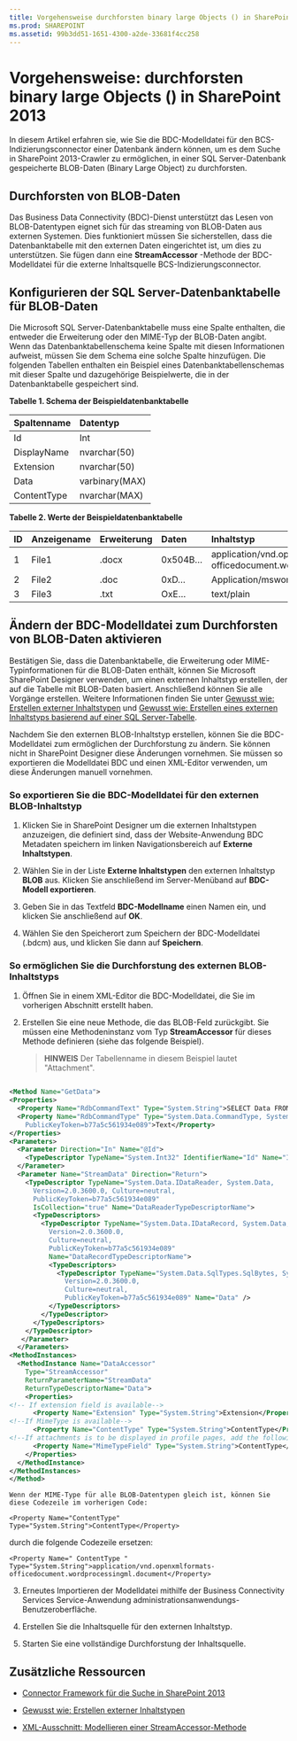 ```yaml
---
title: Vorgehensweise durchforsten binary large Objects () in SharePoint 2013
ms.prod: SHAREPOINT
ms.assetid: 99b3dd51-1651-4300-a2de-33681f4cc258
---
```



# Vorgehensweise: durchforsten binary large Objects () in SharePoint 2013
In diesem Artikel erfahren sie, wie Sie die BDC-Modelldatei für den BCS-Indizierungsconnector einer Datenbank ändern können, um es dem Suche in SharePoint 2013-Crawler zu ermöglichen, in einer SQL Server-Datenbank gespeicherte BLOB-Daten (Binary Large Object) zu durchforsten.
## Durchforsten von BLOB-Daten
<a name="HowToCrawlBlobs_CrawlingBlobData"> </a>

Das Business Data Connectivity (BDC)-Dienst unterstützt das Lesen von BLOB-Datentypen eignet sich für das streaming von BLOB-Daten aus externen Systemen. Dies funktioniert müssen Sie sicherstellen, dass die Datenbanktabelle mit den externen Daten eingerichtet ist, um dies zu unterstützen. Sie fügen dann eine **StreamAccessor** -Methode der BDC-Modelldatei für die externe Inhaltsquelle BCS-Indizierungsconnector.
  
    
    

## Konfigurieren der SQL Server-Datenbanktabelle für BLOB-Daten
<a name="HowToCrawlBlobs_ConfiguringSQL"> </a>

Die Microsoft SQL Server-Datenbanktabelle muss eine Spalte enthalten, die entweder die Erweiterung oder den MIME-Typ der BLOB-Daten angibt. Wenn das Datenbanktabellenschema keine Spalte mit diesen Informationen aufweist, müssen Sie dem Schema eine solche Spalte hinzufügen. Die folgenden Tabellen enthalten ein Beispiel eines Datenbanktabellenschemas mit dieser Spalte und dazugehörige Beispielwerte, die in der Datenbanktabelle gespeichert sind.
  
    
    

**Tabelle 1. Schema der Beispieldatenbanktabelle**


|**Spaltenname**|**Datentyp**|
|:-----|:-----|
|Id <br/> |Int <br/> |
|DisplayName <br/> |nvarchar(50) <br/> |
|Extension <br/> |nvarchar(50) <br/> |
|Data <br/> |varbinary(MAX) <br/> |
|ContentType <br/> |nvarchar(MAX) <br/> |
   

**Tabelle 2. Werte der Beispieldatenbanktabelle**


|**ID**|**Anzeigename**|**Erweiterung**|**Daten**|**Inhaltstyp**|
|:-----|:-----|:-----|:-----|:-----|
|1 <br/> |File1 <br/> |.docx <br/> |0x504B… <br/> |application/vnd.openxmlformats-officedocument.wordprocessingml.document <br/> |
|2 <br/> |File2 <br/> |.doc <br/> |0xD… <br/> |Application/msword <br/> |
|3 <br/> |File3 <br/> |.txt <br/> |OxE… <br/> |text/plain <br/> |
   

## Ändern der BDC-Modelldatei zum Durchforsten von BLOB-Daten aktivieren
<a name="HowToCrawlBlobs_BDCModelFile"> </a>

Bestätigen Sie, dass die Datenbanktabelle, die Erweiterung oder MIME-Typinformationen für die BLOB-Daten enthält, können Sie Microsoft SharePoint Designer verwenden, um einen externen Inhaltstyp erstellen, der auf die Tabelle mit BLOB-Daten basiert. Anschließend können Sie alle Vorgänge erstellen. Weitere Informationen finden Sie unter  [Gewusst wie: Erstellen externer Inhaltstypen](http://msdn.microsoft.com/library/811b458c-e209-46df-ba02-8db02bc658db%28Office.15%29.aspx) und [Gewusst wie: Erstellen eines externen Inhaltstyps basierend auf einer SQL Server-Tabelle](http://msdn.microsoft.com/library/5c42a679-d71d-46c6-aabc-d63c6cad3846%28Office.15%29.aspx).
  
    
    
Nachdem Sie den externen BLOB-Inhaltstyp erstellen, können Sie die BDC-Modelldatei zum ermöglichen der Durchforstung zu ändern. Sie können nicht in SharePoint Designer diese Änderungen vornehmen. Sie müssen so exportieren die Modelldatei BDC und einen XML-Editor verwenden, um diese Änderungen manuell vornehmen.
  
    
    

### So exportieren Sie die BDC-Modelldatei für den externen BLOB-Inhaltstyp


1. Klicken Sie in SharePoint Designer um die externen Inhaltstypen anzuzeigen, die definiert sind, dass der Website-Anwendung BDC Metadaten speichern im linken Navigationsbereich auf **Externe Inhaltstypen**.
    
  
2. Wählen Sie in der Liste **Externe Inhaltstypen** den externen Inhaltstyp **BLOB** aus. Klicken Sie anschließend im Server-Menüband auf **BDC-Modell exportieren**.
    
  
3. Geben Sie in das Textfeld **BDC-Modellname** einen Namen ein, und klicken Sie anschließend auf **OK**.
    
  
4. Wählen Sie den Speicherort zum Speichern der BDC-Modelldatei (.bdcm) aus, und klicken Sie dann auf **Speichern**.
    
  

### So ermöglichen Sie die Durchforstung des externen BLOB-Inhaltstyps


1. Öffnen Sie in einem XML-Editor die BDC-Modelldatei, die Sie im vorherigen Abschnitt erstellt haben.
    
  
2. Erstellen Sie eine neue Methode, die das BLOB-Feld zurückgibt. Sie müssen eine Methodeninstanz vom Typ **StreamAccessor** für dieses Methode definieren (siehe das folgende Beispiel).
    
    > **HINWEIS**
      > Der Tabellenname in diesem Beispiel lautet "Attachment".

  ```XML
  
<Method Name="GetData">
  <Properties>
    <Property Name="RdbCommandText" Type="System.String">SELECT Data FROM [dbo].[Attachment] WHERE [Id] = @Id </Property>
    <Property Name="RdbCommandType" Type="System.Data.CommandType, System.Data, Version=2.0.0.0, Culture=neutral, 
      PublicKeyToken=b77a5c561934e089">Text</Property>
  </Properties>
  <Parameters>
    <Parameter Direction="In" Name="@Id">
      <TypeDescriptor TypeName="System.Int32" IdentifierName="Id" Name="Id" />
    </Parameter>
    <Parameter Name="StreamData" Direction="Return">
      <TypeDescriptor TypeName="System.Data.IDataReader, System.Data, 
        Version=2.0.3600.0, Culture=neutral, 
        PublicKeyToken=b77a5c561934e089" 
        IsCollection="true" Name="DataReaderTypeDescriptorName">
        <TypeDescriptors>
          <TypeDescriptor TypeName="System.Data.IDataRecord, System.Data, 
            Version=2.0.3600.0, 
            Culture=neutral, 
            PublicKeyToken=b77a5c561934e089" 
            Name="DataRecordTypeDescriptorName">
            <TypeDescriptors>
              <TypeDescriptor TypeName="System.Data.SqlTypes.SqlBytes, System.Data, 
                Version=2.0.3600.0, 
                Culture=neutral, 
                PublicKeyToken=b77a5c561934e089" Name="Data" />
            </TypeDescriptors>
          </TypeDescriptor>
        </TypeDescriptors>
      </TypeDescriptor>
     </Parameter>
    </Parameters>
  <MethodInstances>
    <MethodInstance Name="DataAccessor" 
      Type="StreamAccessor" 
      ReturnParameterName="StreamData" 
      ReturnTypeDescriptorName="Data">
      <Properties>
<!-- If extension field is available-->
        <Property Name="Extension" Type="System.String">Extension</Property>
<!--If MimeType is available-->
        <Property Name="ContentType" Type="System.String">ContentType</Property>
<!--If attachments is to be displayed in profile pages, add the following property-->
        <Property Name="MimeTypeField" Type="System.String">ContentType</Property>
      </Properties>
    </MethodInstance>
  </MethodInstances>
</Method>
  ```


    Wenn der MIME-Type für alle BLOB-Datentypen gleich ist, können Sie diese Codezeile im vorherigen Code: 
  
    
    
 `<Property Name="ContentType" Type="System.String">ContentType</Property>`
  
    
    
durch die folgende Codezeile ersetzen: 
  
    
    
 `<Property Name=" ContentType " Type="System.String">application/vnd.openxmlformats-officedocument.wordprocessingml.document</Property>`
    
  
3. Erneutes Importieren der Modelldatei mithilfe der Business Connectivity Services Service-Anwendung administrationsanwendungs-Benutzeroberfläche.
    
  
4. Erstellen Sie die Inhaltsquelle für den externen Inhaltstyp.
    
  
5. Starten Sie eine vollständige Durchforstung der Inhaltsquelle.
    
  

## Zusätzliche Ressourcen
<a name="SP15Crawlblobs_addlresources"> </a>


-  [Connector Framework für die Suche in SharePoint 2013](search-connector-framework-in-sharepoint-2013.md)
    
  
-  [Gewusst wie: Erstellen externer Inhaltstypen](http://msdn.microsoft.com/library/811b458c-e209-46df-ba02-8db02bc658db%28Office.15%29.aspx)
    
  
-  [XML-Ausschnitt: Modellieren einer StreamAccessor-Methode](http://msdn.microsoft.com/library/bd60cc2e-f7f6-421c-9d2a-60e8512b9893%28Office.15%29.aspx)
    
  

